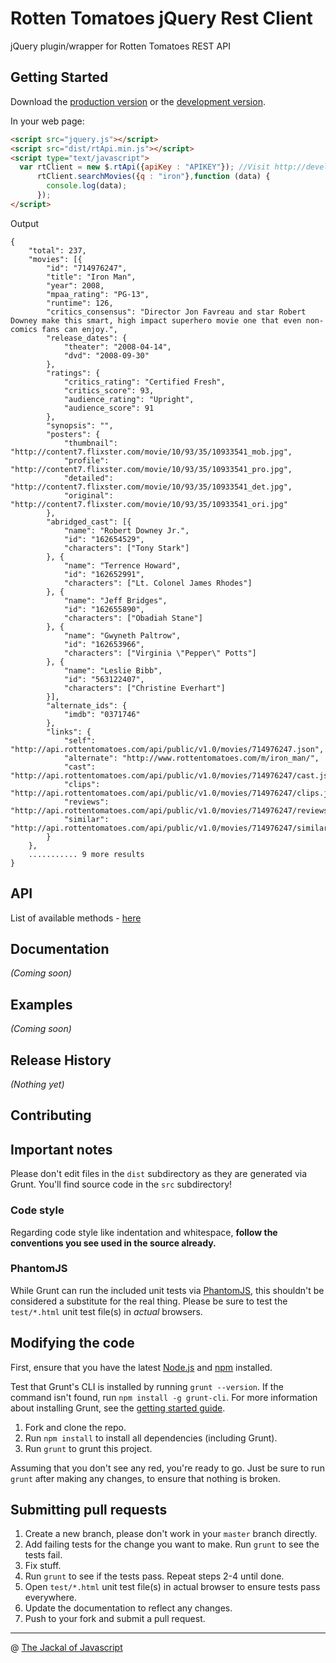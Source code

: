 # Rotten Tomatoes jQuery Rest Client

jQuery plugin/wrapper for Rotten Tomatoes REST API

## Getting Started
Download the [production version][min] or the [development version][max].

[min]: https://raw.github.com/arvindr21/rtRestClient/master/dist/rtApi.min.js
[max]: https://raw.github.com/arvindr21/rtRestClient/master/dist/rtApi.js

In your web page:

```html
<script src="jquery.js"></script>
<script src="dist/rtApi.min.js"></script>
<script type="text/javascript">
  var rtClient = new $.rtApi({apiKey : "APIKEY"}); //Visit http://developer.rottentomatoes.com/page
      rtClient.searchMovies({q : "iron"},function (data) {     
        console.log(data); 
      });
</script>
```
Output
```
{
    "total": 237,
    "movies": [{
        "id": "714976247",
        "title": "Iron Man",
        "year": 2008,
        "mpaa_rating": "PG-13",
        "runtime": 126,
        "critics_consensus": "Director Jon Favreau and star Robert Downey make this smart, high impact superhero movie one that even non-comics fans can enjoy.",
        "release_dates": {
            "theater": "2008-04-14",
            "dvd": "2008-09-30"
        },
        "ratings": {
            "critics_rating": "Certified Fresh",
            "critics_score": 93,
            "audience_rating": "Upright",
            "audience_score": 91
        },
        "synopsis": "",
        "posters": {
            "thumbnail": "http://content7.flixster.com/movie/10/93/35/10933541_mob.jpg",
            "profile": "http://content7.flixster.com/movie/10/93/35/10933541_pro.jpg",
            "detailed": "http://content7.flixster.com/movie/10/93/35/10933541_det.jpg",
            "original": "http://content7.flixster.com/movie/10/93/35/10933541_ori.jpg"
        },
        "abridged_cast": [{
            "name": "Robert Downey Jr.",
            "id": "162654529",
            "characters": ["Tony Stark"]
        }, {
            "name": "Terrence Howard",
            "id": "162652991",
            "characters": ["Lt. Colonel James Rhodes"]
        }, {
            "name": "Jeff Bridges",
            "id": "162655890",
            "characters": ["Obadiah Stane"]
        }, {
            "name": "Gwyneth Paltrow",
            "id": "162653966",
            "characters": ["Virginia \"Pepper\" Potts"]
        }, {
            "name": "Leslie Bibb",
            "id": "563122407",
            "characters": ["Christine Everhart"]
        }],
        "alternate_ids": {
            "imdb": "0371746"
        },
        "links": {
            "self": "http://api.rottentomatoes.com/api/public/v1.0/movies/714976247.json",
            "alternate": "http://www.rottentomatoes.com/m/iron_man/",
            "cast": "http://api.rottentomatoes.com/api/public/v1.0/movies/714976247/cast.json",
            "clips": "http://api.rottentomatoes.com/api/public/v1.0/movies/714976247/clips.json",
            "reviews": "http://api.rottentomatoes.com/api/public/v1.0/movies/714976247/reviews.json",
            "similar": "http://api.rottentomatoes.com/api/public/v1.0/movies/714976247/similar.json"
        }
    }, 
    ........... 9 more results
}
````


## API
List of available methods - [here](http://arvindr21.github.io/RottenTomatoesjQueryRestClient/)

## Documentation
_(Coming soon)_

## Examples
_(Coming soon)_

## Release History
_(Nothing yet)_

## Contributing

## Important notes
Please don't edit files in the `dist` subdirectory as they are generated via Grunt. You'll find source code in the `src` subdirectory!

### Code style
Regarding code style like indentation and whitespace, **follow the conventions you see used in the source already.**

### PhantomJS
While Grunt can run the included unit tests via [PhantomJS](http://phantomjs.org/), this shouldn't be considered a substitute for the real thing. Please be sure to test the `test/*.html` unit test file(s) in _actual_ browsers.

## Modifying the code
First, ensure that you have the latest [Node.js](http://nodejs.org/) and [npm](http://npmjs.org/) installed.

Test that Grunt's CLI is installed by running `grunt --version`.  If the command isn't found, run `npm install -g grunt-cli`.  For more information about installing Grunt, see the [getting started guide](http://gruntjs.com/getting-started).

1. Fork and clone the repo.
1. Run `npm install` to install all dependencies (including Grunt).
1. Run `grunt` to grunt this project.

Assuming that you don't see any red, you're ready to go. Just be sure to run `grunt` after making any changes, to ensure that nothing is broken.

## Submitting pull requests

1. Create a new branch, please don't work in your `master` branch directly.
1. Add failing tests for the change you want to make. Run `grunt` to see the tests fail.
1. Fix stuff.
1. Run `grunt` to see if the tests pass. Repeat steps 2-4 until done.
1. Open `test/*.html` unit test file(s) in actual browser to ensure tests pass everywhere.
1. Update the documentation to reflect any changes.
1. Push to your fork and submit a pull request.

**************************************************

@ [The Jackal of Javascript](http://thejackalofjavascript.com)
